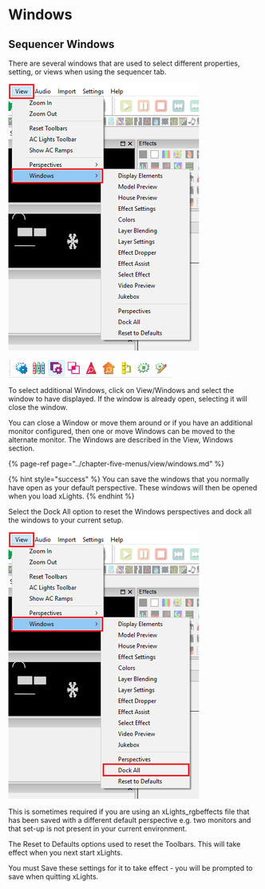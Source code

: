 # Windows

## Sequencer Windows

There are several windows that are used to select different properties, setting, or views when using the sequencer tab. 

![](../../.gitbook/assets/image%20%28710%29.png)

![](../../.gitbook/assets/image%20%28780%29.png)

To select additional Windows, click on View/Windows and select the window to have displayed.  If the window is already open, selecting it will close the window.

  
You can close a Window or move them around or if you have an additional monitor configured, then one or move Windows can be moved to the alternate monitor.  The Windows are described in the View, Windows section.

{% page-ref page="../chapter-five-menus/view/windows.md" %}

{% hint style="success" %}
You can save the windows that you normally have open as your default perspective.  These windows will then be opened when you load xLights.
{% endhint %}

Select the Dock All option to reset the Windows perspectives and dock all the windows to your current setup.

![](../../.gitbook/assets/image%20%28644%29.png)

This is sometimes required if you are using an xLights\_rgbeffects file that has been saved with a different default perspective e.g. two monitors and that set-up is not present in your current environment.

The Reset to Defaults options used to reset the Toolbars.  This will take effect when you next start xLights.

You must Save these settings for it to take effect - you will be prompted to save when quitting xLights.

